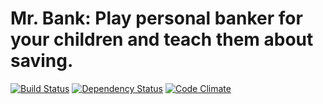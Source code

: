 # Mr. Bank: Play personal banker for your children and teach them about saving.

[![Build Status](https://travis-ci.org/kh2ouija/mrbank.png)](https://travis-ci.org/kh2ouija/mrbank)
[![Dependency Status](https://gemnasium.com/kh2ouija/mrbank.png)](https://gemnasium.com/kh2ouija/mrbank)
[![Code Climate](https://codeclimate.com/github/kh2ouija/mrbank.png)](https://codeclimate.com/github/kh2ouija/mrbank)